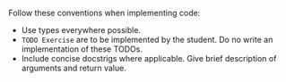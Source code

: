 Follow these conventions when implementing code:
- Use types everywhere possible.
- `TODO Exercise` are to be implemented by the student. Do no write an implementation of these TODOs.
- Include concise docstrigs where applicable. Give brief description of arguments and return value.
